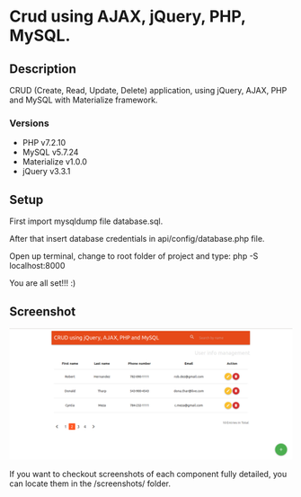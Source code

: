 # Crud using AJAX, jQuery, PHP, MySQL.

## Description

CRUD (Create, Read, Update, Delete) application, using jQuery, AJAX, PHP and MySQL with Materialize framework.

### Versions
- PHP v7.2.10
- MySQL v5.7.24
- Materialize v1.0.0
- jQuery v3.3.1

## Setup

First import mysqldump file database.sql.

After that insert database credentials in api/config/database.php file.

Open up terminal, change to root folder of project and type: php -S localhost:8000

You are all set!!! :)

## Screenshot

![Main view screenshot](screenshots/main_view.png?raw=true "Main view")

If you want to checkout screenshots of each component fully detailed, you can locate them in the /screenshots/ folder.
